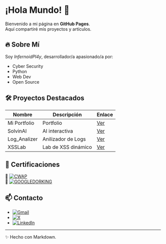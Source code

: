 # ¡Hola Mundo! 👋

Bienvenido a mi página en **GitHub Pages**.  
Aquí compartiré mis proyectos y artículos.

## 🔥 Sobre Mí
Soy *InfernoidPl4y*, desarrollador/a apasionado/a por:
- Cyber Security
- Python
- Web Dev
- Open Source

## 🛠️ Proyectos Destacados
| Nombre       | Descripción          | Enlace |
|--------------|----------------------|--------|
| Mi Portfolio | Portfolio            | [Ver](https://infernoidpl4y-portfolio.netlify.app/) |
| SolvinAI     | AI interactiva       | [Ver](https://github.com/infernoidpl4y/SolvinAI) |
| Log_Analizer | Anilizador de Logs   | [Ver](https://github.com/infernoidpl4y/Log_Analyzer) |
| XSSLab       | Lab de XSS dinámico  | [Ver](https://github.com/infernoidpl4y/XSSLab)|

## 📜 Certificaciones

🔹 [![CWAP](https://img.shields.io/badge/Certificacion-CWAP-red)](certificaciones/certificate-196197b1.pdf)  
🔹 [![GOOGLEDORKING](https://img.shields.io/badge/Certificacion-GoogleDorking-red)](certificaciones/certificate-9212e0e1.pdf)  

## 📫 Contacto
- [![Gmail](https://img.shields.io/badge/Gmail-D14836?style=for-the-badge&logo=gmail&logoColor=white)](mailto:infernoidpl4y@gmail.com)  
- [![X](https://img.shields.io/badge/X-000000?style=for-the-badge&logo=x&logoColor=white)](https://x.com/InfernoidPl4y)  
- [![LinkedIn](https://img.shields.io/badge/LinkedIn-0077B5?style=for-the-badge&logo=linkedin&logoColor=white)](https://www.linkedin.com/in/ronnie-molina-mart%C3%ADnez-16185a302/)

---
✨ Hecho con Markdown.
